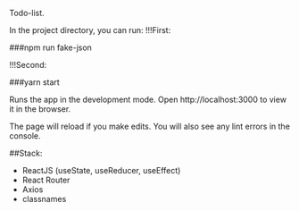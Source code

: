 Todo-list.

In the project directory, you can run:
!!!First:

###npm run fake-json

!!!Second:

###yarn start

Runs the app in the development mode.
Open http://localhost:3000 to view it in the browser.

The page will reload if you make edits.
You will also see any lint errors in the console.

##Stack:

- ReactJS (useState, useReducer, useEffect)
- React Router
- Axios
- classnames
